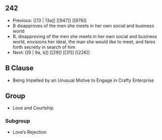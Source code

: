 ## 242
- Previous: [[13 | 13a]] [[947]] [[976]] 
- B disapproves of the men she meets in her own social and business world
- B, disapproving of the men she meets in her own social and business world, envisions her ideal, the man she would like to meet, and fares forth secretly in search of him
- Next: [[9 | 9a, b]] [[29]] [[31]] [[226]] 

## B Clause
- Being Impelled by an Unusual Motive to Engage in Crafty Enterprise

## Group
- Love and Courtship

### Subgroup
- Love’s Rejection

